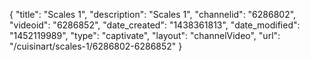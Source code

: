 {
    "title": "Scales 1",
    "description": "Scales 1",
    "channelid": "6286802",
    "videoid": "6286852",
    "date_created": "1438361813",
    "date_modified": "1452119989",
    "type": "captivate",
    "layout": "channelVideo",
    "url": "\/cuisinart\/scales-1\/6286802-6286852"
}